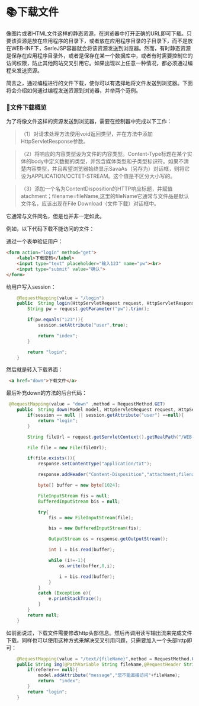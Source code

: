 # :books:下载文件 #

像图片或者HTML文件这样的静态资源，在浏览器中打开正确的URL即可下载。只要该资源是放在应用程序的目录下，或者放在应用程序目录的子目录下，而不是放在WEB-INF下，SerleJSP容器就会将该资源发送到浏览器。然而，有时静态资源是保存在应用程序目录外，或者是保存在某一个数据库中，或者有时需要控制它的访问权限，防止其他网站交叉引用它。如果出现以上任意一种情况，都必须通过编程来发送资源。

简言之，通过编程进行的文件下载，使你可以有选择地将文件发送到浏览器。下面将会介绍如何通过编程发送资源到浏览器，并举两个范例。

### :name_badge:文件下载概览 ###

为了将像文件这样的资源发送到浏览器，需要在控制器中完成以下工作：

> （1）对请求处理方法使用void返回类型，并在方法中添加HttpServletResponse参数。

> （2）将响应的内容类型设为文件的内容类型。Content-Type标题在某个实体的body中定义数据的类型，并包含媒体类型和子类型标识符。如果不清楚内容类型，并且希望浏览器始终显示SavaAs（另存为）对话框，则将它设为APPLICATION/OCTET-STREAM。这个值是不区分大小写的。

> （3）添加一个名为ContentDisposition的HTTP响应标题，并赋值atachment；filename=fileName,这里的fileName它通常与文件品是默认文件名，应该出现在File Download（文件下载）对话框中。

它通常与文件同名，但是也并非一定如此。

例如，以下代码下载不能访问的文件：

通过一个表单验证用户：

```html
<form action="login" method="get">
    <label>下载密码</label>
    <input type="text" placeholder="输入123" name="pw"><br>
    <input type="submit" value="确认">
</form>
```

给用户写入session：

```java
    @RequestMapping(value = "/login")
    public  String login(HttpServletRequest request, HttpServletResponse response, HttpSession session){
        String pw = request.getParameter("pw").trim();

        if(pw.equals("123")){
            session.setAttribute("user",true);

            return "index";
        }

        return "login";
    }
```

然后就是转入下载界面：

```html
 <a href="down">下载文件</a>
```

最后补充down的方法的后台代码：

```java
 @RequestMapping(value = "down" ,method = RequestMethod.GET)
    public  String down(Model model, HttpServletRequest request, HttpServletResponse response, HttpSession session){
        if(session == null || session.getAttribute("user") ==null){
            return "login";
        }

        String fileUrl = request.getServletContext().getRealPath("/WEB-INF/hello.txt");

        File file = new File(fileUrl);

        if(file.exists()){
            response.setContentType("application/txt");

            response.addHeader("Content-Disposition","attachment;filename=hello.txt");

            byte[] buffer = new byte[1024];

            FileInputStream fis = null;
            BufferedInputStream bis = null;

            try{
                fis = new FileInputStream(file);

                bis = new BufferedInputStream(fis);

                OutputStream os = response.getOutputStream();

                int i = bis.read(buffer);

                while (i!=-1){
                    os.write(buffer,0,i);

                    i = bis.read(buffer);
                }
            }
            catch (Exception e){
                e.printStackTrace();
            }
        }
        return null;
    }
```

如前面说过，下载文件需要修改http头部信息。然后再调用读写输出流来完成文件下载。同样也可以使用这种方式来解决交叉引用问题，只需要加入一个头部http即可：

```java
    @RequestMapping(value = "/text/{fileName}",method = RequestMethod.GET)
    public String img(@PathVariable String fileName,@RequestHeader String referer ,Model model){
        if(referer== null){
            model.addAttribute("message","您不能直接访问"+fileName);
            return  "index";
        }
        return "login";
    }
```









